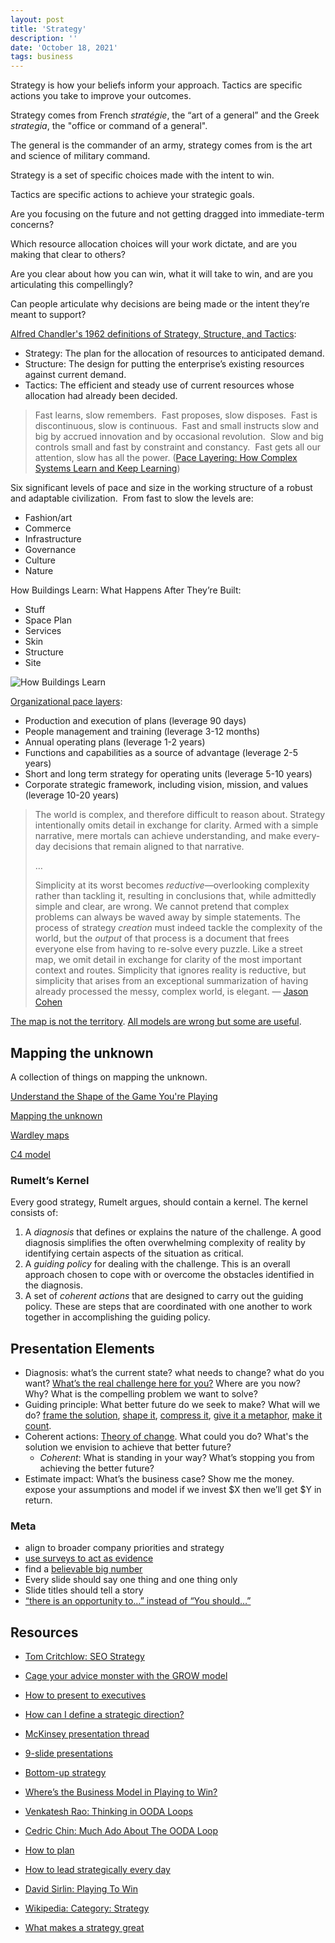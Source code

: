 ```yaml
---
layout: post
title: 'Strategy'
description: ''
date: 'October 18, 2021'
tags: business
---
```


Strategy is how your beliefs inform your approach. Tactics are specific actions you take to improve your outcomes.

Strategy comes from French _stratégie_, the “art of a general” and the Greek _strategia_, the "office or command of a general".

The general is the commander of an army, strategy comes from is the art and science of military command.

Strategy is a set of specific choices made with the intent to win.

Tactics are specific actions to achieve your strategic goals.

Are you focusing on the future and not getting dragged into immediate-term concerns?

Which resource allocation choices will your work dictate, and are you making that clear to others?

Are you clear about how you can win, what it will take to win, and are you articulating this compellingly?

Can people articulate why decisions are being made or the intent they’re meant to support?

[Alfred Chandler's 1962 definitions of Strategy, Structure, and Tactics](https://www.amazon.com/Strategy-Structure-Chapters-Industrial-Enterprise/dp/158798198X):
- Strategy: The plan for the allocation of resources to anticipated demand.
- Structure: The design for putting the enterprise’s existing resources against current demand.
- Tactics: The efficient and steady use of current resources whose allocation had already been decided.

> Fast learns, slow remembers.  Fast proposes, slow disposes.  Fast is discontinuous, slow is continuous.  Fast and small instructs slow and big by accrued innovation and by occasional revolution.  Slow and big controls small and fast by constraint and constancy.  Fast gets all our attention, slow has all the power. ([Pace Layering: How Complex Systems Learn and Keep Learning](https://jods.mitpress.mit.edu/pub/issue3-brand/release/2))

Six significant levels of pace and size in the working structure of a robust and adaptable civilization.  From fast to slow the levels are:
- Fashion/art
- Commerce
- Infrastructure
- Governance
- Culture
- Nature 

How Buildings Learn: What Happens After They’re Built:
- Stuff
- Space Plan
- Services
- Skin
- Structure
- Site

![How Buildings Learn](https://resize-v3.pubpub.org/eyJidWNrZXQiOiJhc3NldHMucHVicHViLm9yZyIsImtleSI6Im52YjdjYzdsLzAxNTEzNzgyMDEwNzQ3LnBuZyIsImVkaXRzIjp7InJlc2l6ZSI6eyJ3aWR0aCI6ODAwLCJmaXQiOiJpbnNpZGUiLCJ3aXRob3V0RW5sYXJnZW1lbnQiOnRydWV9fX0=)

[Organizational pace layers](https://www.cpj.fyi/pace-layers-for-organization/):
- Production and execution of plans (leverage 90 days)
- People management and training (leverage 3-12 months)
- Annual operating plans (leverage 1-2 years)
- Functions and capabilities as a source of advantage (leverage 2-5 years)
- Short and long term strategy for operating units (leverage 5-10 years)
- Corporate strategic framework, including vision, mission, and values (leverage 10-20 years)

> The world is complex, and therefore difficult to reason about. Strategy intentionally omits detail in exchange for clarity. Armed with a simple narrative, mere mortals can achieve understanding, and make every-day decisions that remain aligned to that narrative.
>
> …
>
> Simplicity at its worst becomes _reductive_—overlooking complexity rather than tackling it, resulting in conclusions that, while admittedly simple and clear, are wrong. We cannot pretend that complex problems can always be waved away by simple statements. The process of strategy _creation_ must indeed tackle the complexity of the world, but the _output_ of that process is a document that frees everyone else from having to re-solve every puzzle. Like a street map, we omit detail in exchange for clarity of the most important context and routes. Simplicity that ignores reality is reductive, but simplicity that arises from an exceptional summarization of having already processed the messy, complex world, is elegant.
> — [Jason Cohen](https://longform.asmartbear.com/great-strategy)

[The map is not the territory](https://www.lesswrong.com/tag/map-and-territory). [All models are wrong but some are useful](https://en.wikipedia.org/wiki/All_models_are_wrong).

## Mapping the unknown

A collection of things on mapping the unknown.

[Understand the Shape of the Game You're Playing](https://commoncog.com/understand-shape-of-game/)

[Mapping the unknown](https://steveblank.com/2022/09/20/mapping-the-unknown-the-ten-steps-to-map-any-industry/)

[Wardley maps](https://en.wikipedia.org/wiki/Wardley_map)

[C4 model](https://c4model.com/)

### Rumelt’s Kernel

Every good strategy, Rumelt argues, should contain a kernel. The kernel consists of:

1. A _diagnosis_ that defines or explains the nature of the challenge. A good diagnosis simplifies the often overwhelming complexity of reality by identifying certain aspects of the situation as critical.
2. A _guiding policy_ for dealing with the challenge. This is an overall approach chosen to cope with or overcome the obstacles identified in the diagnosis.
3. A set of _coherent actions_ that are designed to carry out the guiding policy. These are steps that are coordinated with one another to work together in accomplishing the guiding policy.

## Presentation Elements

- Diagnosis: what’s the current state? what needs to change? what do you want? [What’s the real challenge here for you?](https://lukasmurdock.com/useful-questions/) Where are you now? Why? What is the compelling problem we want to solve?
- Guiding principle: What better future do we seek to make? What will we do? [frame the solution](https://commoncog.com/obviously-awesome/), [shape it](https://basecamp.com/shapeup/1.1-chapter-02), [compress it](https://www.eugenewei.com/blog/2017/5/11/jpeg-your-ideas), [give it a metaphor](https://interactionmagic.com/Metaphors-mold-minds), [make it count](https://lukasmurdock.com/make-it-count/).
- Coherent actions: [Theory of change](http://www.aaronsw.com/weblog/theoryofchange). What could you do? What's the solution we envision to achieve that better future?
    - _Coherent_: What is standing in your way? What’s stopping you from achieving the better future?
- Estimate impact: What’s the business case? Show me the money. expose your assumptions and model if we invest $X then we’ll get $Y in return.

### Meta

- align to broader company priorities and strategy
- [use surveys to act as evidence](https://newsletter.seomba.com/p/using-surveys-to-increase-executive)
- find a [believable big number](https://newsletter.seomba.com/p/managing-expectations-by-finding)
- Every slide should say one thing and one thing only
- Slide titles should tell a story
- [“there is an opportunity to…” instead of “You should…”](https://newsletter.seomba.com/p/the-consultants-stance)


## Resources

- [Tom Critchlow: SEO Strategy](https://newsletter.seomba.com/p/how-to-make-an-seo-strategy)

- [Cage your advice monster with the GROW model](https://critter.blog/2022/09/09/cage-your-advice-monster-with-the-grow-model/)

- [How to present to executives](https://lethain.com/present-to-executives/?utm_source=stefanjudis)

- [How can I define a strategic direction?](https://newsletter.buditanrim.co/p/dear-budi-my-team-is-focusing-on)

- [McKinsey presentation thread](https://twitter.com/polak_jasper/status/1550816018158833667?s=20&t=Zue2_m53l4vaiPt6WVyoww)
- [9-slide presentations](https://critter.blog/2023/04/17/9-slide-presentations/)

- [Bottom-up strategy](https://theoverlap.substack.com/p/bottom-up-strategy)

- [Where’s the Business Model in Playing to Win?](https://rogermartin.medium.com/wheres-the-business-model-in-playing-to-win-33dfb8e87354)

- [Venkatesh Rao: Thinking in OODA Loops](https://www.ribbonfarm.com/2021/12/06/thinking-in-ooda-loops/)
- [Cedric Chin: Much Ado About The OODA Loop](https://commoncog.com/much-ado-about-the-ooda-loop/)

- [How to plan](https://kellanem.com/notes/how-to-plan)

- [How to lead strategically every day](https://www.lenareinhard.com/articles/how-to-lead-strategically-every-day)

- [David Sirlin: Playing To Win](https://www.sirlin.net/ptw)

- [Wikipedia: Category: Strategy](https://en.wikipedia.org/wiki/Category:Strategy)

- [What makes a strategy great](https://longform.asmartbear.com/great-strategy/)
